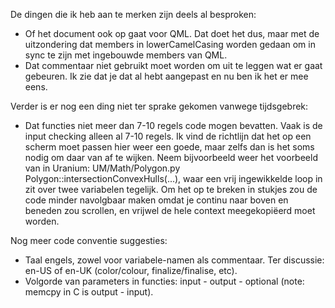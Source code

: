 De dingen die ik heb aan te merken zijn deels al besproken:
 - Of het document ook op gaat voor QML. Dat doet het dus, maar met de uitzondering dat members in lowerCamelCasing worden gedaan om in sync te zijn met ingebouwde members van QML.
 - Dat commentaar niet gebruikt moet worden om uit te leggen wat er gaat gebeuren. Ik zie dat je dat al hebt aangepast en nu ben ik het er mee eens.

Verder is er nog een ding niet ter sprake gekomen vanwege tijdsgebrek:
 - Dat functies niet meer dan 7-10 regels code mogen bevatten. Vaak is de input checking alleen al 7-10 regels. Ik vind de richtlijn dat het op een scherm moet passen hier weer een goede, maar zelfs dan is het soms nodig om daar van af te wijken. Neem bijvoorbeeld weer het voorbeeld van in Uranium: UM/Math/Polygon.py Polygon::intersectionConvexHulls(...), waar een vrij ingewikkelde loop in zit over twee variabelen tegelijk. Om het op te breken in stukjes zou de code minder navolgbaar maken omdat je continu naar boven en beneden zou scrollen, en vrijwel de hele context meegekopiëerd moet worden.


Nog meer code conventie suggesties:
- Taal engels, zowel voor variabele-namen als commentaar. Ter discussie: en-US of en-UK  (color/colour, finalize/finalise, etc).
- Volgorde van parameters in functies: input - output - optional (note: memcpy in C is output - input).
